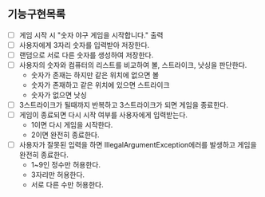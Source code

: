 ## 기능구현목록

- [ ] 게임 시작 시 "숫자 야구 게임을 시작합니다." 출력
- [ ] 사용자에게 3자리 숫자를 입력받아 저장한다.
- [ ] 랜덤으로 서로 다른 숫자를 생성하여 저장한다.
- [ ] 사용자의 숫자와 컴퓨터의 리스트를 비교하여 볼, 스트라이크, 낫싱을 판단한다.
  - 숫자가 존재는 하지만 같은 위치에 없으면 볼
  - 숫자가 존재하고 같은 위치에 있으면 스트라이크
  - 숫자가 없으면 낫싱
- [ ] 3스트라이크가 될때까지 반복하고 3스트라이크가 되면 게임을 종료한다.
- [ ] 게임이 종료되면 다시 시작 여부를 사용자에게 입력받는다.
  - 1이면 다시 게임을 시작한다.
  - 2이면 완전히 종료한다.
- [ ] 사용자가 잘못된 입력을 하면 IllegalArgumentException에러를 발생하고 게임을 완전히 종료한다.
  - 1~9인 정수만 허용한다.
  - 3자리만 허용한다.
  - 서로 다른 수만 허용한다.